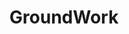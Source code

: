 ---
layout: project
title:  "GroundWork"
featured-image: "azavea-groundwork/featured-image.gif"
featured-alt: "Hot air balloon logo floating up in the clouds."
featured-bg: "#fbfbfb"
project-url: "https://groundwork.azavea.com/"
excerpt: Branding and website design for a machine learning product.
---